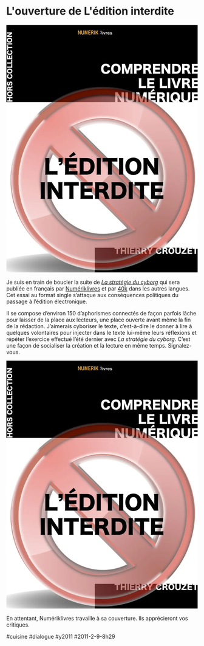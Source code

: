 # L'ouverture de L'édition interdite

![](_i/EssaiCoverEdinterdite.webp)

Je suis en train de boucler la suite de *[La stratégie du cyborg](../../page/la-strategie-du-cyborg)* qui sera publiée en français par [Numériklivres](http://www.40kbooks.com/) et par [40k](http://www.40kbooks.com/) dans les autres langues. Cet essai au format single s’attaque aux conséquences politiques du passage à l’édition électronique.

Il se compose d’environ 150 d’aphorismes connectés de façon parfois lâche pour laisser de la place aux lecteurs, une place ouverte avant même la fin de la rédaction. J’aimerais cyboriser le texte, c’est-à-dire le donner à lire à quelques volontaires pour injecter dans le texte lui-même leurs réflexions et répéter l’exercice effectué l’été dernier avec *La stratégie du cyborg*. C’est une façon de socialiser la création et la lecture en même temps. Signalez-vous.

![](_i/EssaiCoverEdinterdite.webp)

En attentant, Numériklivres travaille à sa couverture. Ils apprécieront vos critiques.

#cuisine #dialogue #y2011 #2011-2-9-8h29
